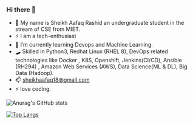 ### Hi there 👋


- 💬 My name is Sheikh Aafaq Rashid an undergraduate student in the stream of CSE from MIET.
- ⚡ I am a tech-enthusiast
- 🌱 I’m currently learning Devops and Machine Learning.
- 🛹 Skilled in Python3, Redhat Linux (RHEL 8), DevOps related technologies like Docker , K8S, Openshift, Jenkins(CI/CD), Ansible (RH294) , Amazon Web Services (AWS), Data Science(ML & DL), Big Data (Hadoop).
- 📫 sheikhaafaq18@gmail.com
- ⚡ love coding.


![Anurag's GitHub stats](https://github-readme-stats.vercel.app/api?username=sheikhaafaq&show_icons=true&theme=highcontrast)

[![Top Langs](https://github-readme-stats.vercel.app/api/top-langs/?username=sheikhaafaq&layout=compact)](https://github.com/anuraghazra/github-readme-stats)

